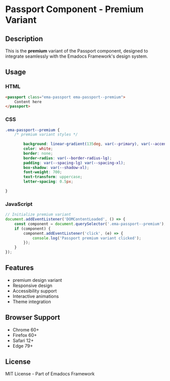 # Passport Component - Premium Variant

## Description
This is the **premium** variant of the Passport component, designed to integrate seamlessly with the Emadocs Framework's design system.

## Usage

### HTML
```html
<passport class="ema-passport ema-passport--premium">
    Content here
</passport>
```

### CSS
```css
.ema-passport--premium {
    /* premium variant styles */
    
        background: linear-gradient(135deg, var(--primary), var(--accent));
        color: white;
        border: none;
        border-radius: var(--border-radius-lg);
        padding: var(--spacing-lg) var(--spacing-xl);
        box-shadow: var(--shadow-xl);
        font-weight: 700;
        text-transform: uppercase;
        letter-spacing: 0.5px;
    
}
```

### JavaScript
```javascript
// Initialize premium variant
document.addEventListener('DOMContentLoaded', () => {
    const component = document.querySelector('.ema-passport--premium');
    if (component) {
        component.addEventListener('click', (e) => {
            console.log('Passport premium variant clicked');
        });
    }
});
```

## Features
- premium design variant
- Responsive design
- Accessibility support
- Interactive animations
- Theme integration

## Browser Support
- Chrome 60+
- Firefox 60+
- Safari 12+
- Edge 79+

## License
MIT License - Part of Emadocs Framework
